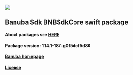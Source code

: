 [![](https://www.banuba.com/hubfs/Banuba_November2018/Images/Banuba%20SDK.png)](https://docs.banuba.com/face-ar-sdk-v1/ios/ios_overview)

## Banuba Sdk BNBSdkCore swift package

#### About packages see [HERE](https://docs.banuba.com/face-ar-sdk-v1/ios/ios_packages)

#### Package version: **1.14.1-187-g0f5dcf5d80**

#### **[Banuba homepage](https://banuba.com)**

#### **[License](https://www.banuba.com/terms)**

